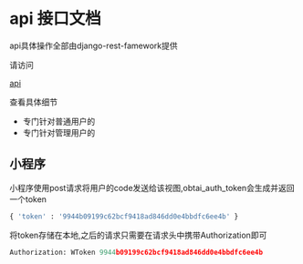 # api 接口文档

api具体操作全部由django-rest-famework提供

请访问

[api](https://dev.fkynjyq.com/api)

查看具体细节


- 专门针对普通用户的
- 专门针对管理用户的 


## 小程序

小程序使用post请求将用户的code发送给该视图,obtai_auth_token会生成并返回一个token

```python
{ 'token' : '9944b09199c62bcf9418ad846dd0e4bbdfc6ee4b' }
```

将token存储在本地,之后的请求只需要在请求头中携带Authorization即可

```python
Authorization: WToken 9944b09199c62bcf9418ad846dd0e4bbdfc6ee4b
```


